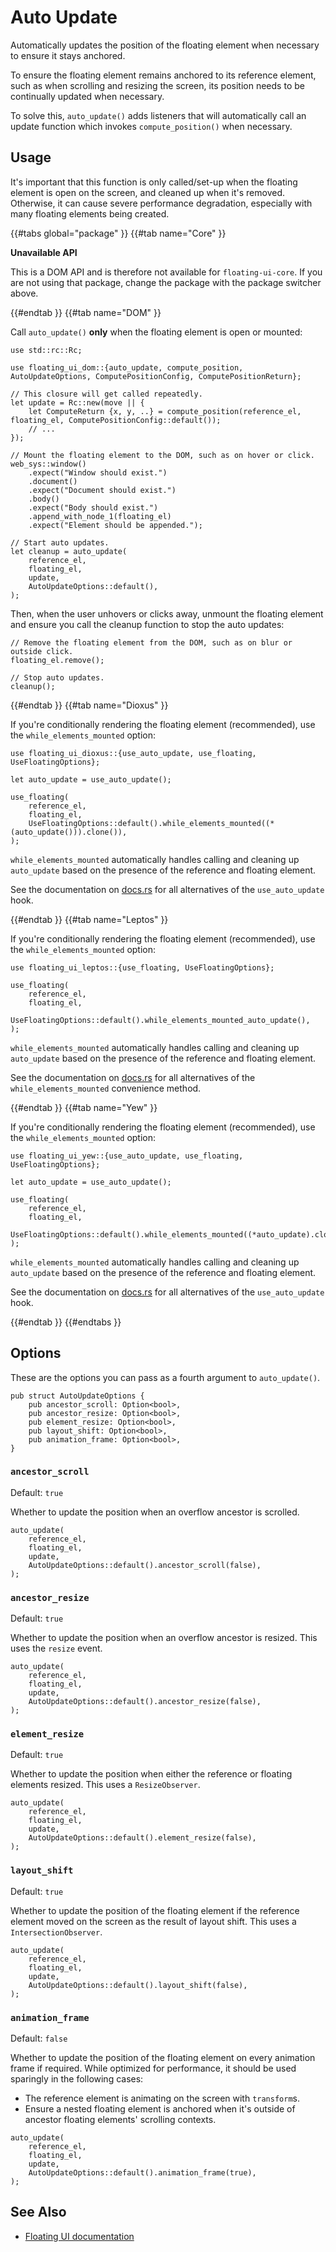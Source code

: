 # Auto Update

Automatically updates the position of the floating element when necessary to ensure it stays anchored.

To ensure the floating element remains anchored to its reference element, such as when scrolling and resizing the screen, its position needs to be continually updated when necessary.

To solve this, `auto_update()` adds listeners that will automatically call an update function which invokes `compute_position()` when necessary. <!-- Updates typically take only ~1ms. -->

## Usage

It's important that this function is only called/set-up when the floating element is open on the screen, and cleaned up when it's removed. Otherwise, it can cause severe performance degradation, especially with many floating elements being created.

{{#tabs global="package" }}
{{#tab name="Core" }}

<div class="warning">

**Unavailable API**

This is a DOM API and is therefore not available for `floating-ui-core`. If you are not using that package, change the package with the package switcher above.

</div>

{{#endtab }}
{{#tab name="DOM" }}

Call `auto_update()` **only** when the floating element is open or mounted:

```rust,ignore
use std::rc::Rc;

use floating_ui_dom::{auto_update, compute_position, AutoUpdateOptions, ComputePositionConfig, ComputePositionReturn};

// This closure will get called repeatedly.
let update = Rc::new(move || {
    let ComputeReturn {x, y, ..} = compute_position(reference_el, floating_el, ComputePositionConfig::default());
    // ...
});

// Mount the floating element to the DOM, such as on hover or click.
web_sys::window()
    .expect("Window should exist.")
    .document()
    .expect("Document should exist.")
    .body()
    .expect("Body should exist.")
    .append_with_node_1(floating_el)
    .expect("Element should be appended.");

// Start auto updates.
let cleanup = auto_update(
    reference_el,
    floating_el,
    update,
    AutoUpdateOptions::default(),
);
```

Then, when the user unhovers or clicks away, unmount the floating element and ensure you call the cleanup function to stop the auto updates:

```rust,ignore
// Remove the floating element from the DOM, such as on blur or outside click.
floating_el.remove();

// Stop auto updates.
cleanup();
```

{{#endtab }}
{{#tab name="Dioxus" }}

If you're conditionally rendering the floating element (recommended), use the `while_elements_mounted` option:

```rust,ignore
use floating_ui_dioxus::{use_auto_update, use_floating, UseFloatingOptions};

let auto_update = use_auto_update();

use_floating(
    reference_el,
    floating_el,
    UseFloatingOptions::default().while_elements_mounted((*(auto_update())).clone()),
);
```

`while_elements_mounted` automatically handles calling and cleaning up `auto_update` based on the presence of the reference and floating element.

See the documentation on [docs.rs](https://docs.rs/floating-ui-dioxus/latest/floating_ui_dioxus/#functions) for all alternatives of the `use_auto_update` hook.

{{#endtab }}
{{#tab name="Leptos" }}

If you're conditionally rendering the floating element (recommended), use the `while_elements_mounted` option:

```rust,ignore
use floating_ui_leptos::{use_floating, UseFloatingOptions};

use_floating(
    reference_el,
    floating_el,
    UseFloatingOptions::default().while_elements_mounted_auto_update(),
);
```

`while_elements_mounted` automatically handles calling and cleaning up `auto_update` based on the presence of the reference and floating element.

See the documentation on [docs.rs](https://docs.rs/floating-ui-leptos/latest/floating_ui_leptos/struct.UseFloatingOptions.html#method.while_elements_mounted) for all alternatives of the `while_elements_mounted` convenience method.

{{#endtab }}
{{#tab name="Yew" }}

If you're conditionally rendering the floating element (recommended), use the `while_elements_mounted` option:

```rust,ignore
use floating_ui_yew::{use_auto_update, use_floating, UseFloatingOptions};

let auto_update = use_auto_update();

use_floating(
    reference_el,
    floating_el,
    UseFloatingOptions::default().while_elements_mounted((*auto_update).clone()),
);
```

`while_elements_mounted` automatically handles calling and cleaning up `auto_update` based on the presence of the reference and floating element.

See the documentation on [docs.rs](https://docs.rs/floating-ui-yew/latest/floating_ui_yew/#functions) for all alternatives of the `use_auto_update` hook.

{{#endtab }}
{{#endtabs }}

## Options

These are the options you can pass as a fourth argument to `auto_update()`.

```rust,ignore
pub struct AutoUpdateOptions {
    pub ancestor_scroll: Option<bool>,
    pub ancestor_resize: Option<bool>,
    pub element_resize: Option<bool>,
    pub layout_shift: Option<bool>,
    pub animation_frame: Option<bool>,
}
```

### `ancestor_scroll`

Default: `true`

Whether to update the position when an overflow ancestor is scrolled.

```rust,ignore
auto_update(
    reference_el,
    floating_el,
    update,
    AutoUpdateOptions::default().ancestor_scroll(false),
);
```

### `ancestor_resize`

Default: `true`

Whether to update the position when an overflow ancestor is resized. This uses the `resize` event.

```rust,ignore
auto_update(
    reference_el,
    floating_el,
    update,
    AutoUpdateOptions::default().ancestor_resize(false),
);
```

### `element_resize`

Default: `true`

Whether to update the position when either the reference or floating elements resized. This uses a `ResizeObserver`.

```rust,ignore
auto_update(
    reference_el,
    floating_el,
    update,
    AutoUpdateOptions::default().element_resize(false),
);
```

### `layout_shift`

Default: `true`

Whether to update the position of the floating element if the reference element moved on the screen as the result of layout shift. This uses a `IntersectionObserver`.

```rust,ignore
auto_update(
    reference_el,
    floating_el,
    update,
    AutoUpdateOptions::default().layout_shift(false),
);
```

### `animation_frame`

Default: `false`

Whether to update the position of the floating element on every animation frame if required. While optimized for performance, it should be used sparingly in the following cases:

-   The reference element is animating on the screen with `transform`s.
-   Ensure a nested floating element is anchored when it's outside of ancestor floating elements' scrolling contexts.

```rust,ignore
auto_update(
    reference_el,
    floating_el,
    update,
    AutoUpdateOptions::default().animation_frame(true),
);
```

## See Also

-   [Floating UI documentation](https://floating-ui.com/docs/autoUpdate)
